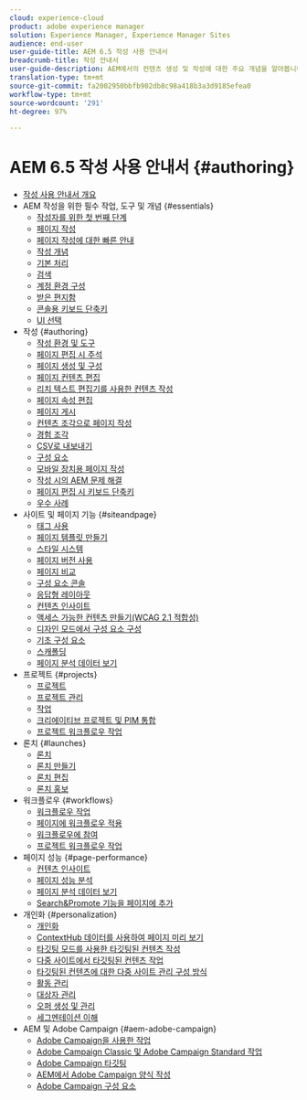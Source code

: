 ```yaml
---
cloud: experience-cloud
product: adobe experience manager
solution: Experience Manager, Experience Manager Sites
audience: end-user
user-guide-title: AEM 6.5 작성 사용 안내서
breadcrumb-title: 작성 안내서
user-guide-description: AEM에서의 컨텐츠 생성 및 작성에 대한 주요 개념을 알아봅니다.
translation-type: tm+mt
source-git-commit: fa2002950bbfb902db8c98a418b3a3d9185efea0
workflow-type: tm+mt
source-wordcount: '291'
ht-degree: 97%

---
```



# AEM 6.5 작성 사용 안내서 {#authoring}

+ [작성 사용 안내서 개요](home.md)
+ AEM 작성을 위한 필수 작업, 도구 및 개념 {#essentials}
   + [작성자를 위한 첫 번째 단계](first-steps.md)
   + [페이지 작성](page-authoring.md)
   + [페이지 작성에 대한 빠른 안내](qg-page-authoring.md)
   + [작성 개념](author.md)
   + [기본 처리](basic-handling.md)
   + [검색](search.md)
   + [계정 환경 구성](user-properties.md)
   + [받은 편지함](inbox.md)
   + [콘솔용 키보드 단축키](keyboard-shortcuts.md)
   + [UI 선택](select-ui.md)
+ 작성 {#authoring}
   + [작성 환경 및 도구](author-environment-tools.md)
   + [페이지 편집 시 주석](annotations.md)
   + [페이지 생성 및 구성](managing-pages.md)
   + [페이지 컨텐츠 편집](editing-content.md)
   + [리치 텍스트 편집기를 사용한 컨텐츠 작성](rich-text-editor.md)
   + [페이지 속성 편집](editing-page-properties.md)
   + [페이지 게시](publishing-pages.md)
   + [컨텐츠 조각으로 페이지 작성](content-fragments.md)
   + [경험 조각](experience-fragments.md)
   + [CSV로 내보내기](csv-export.md)
   + [구성 요소](default-components.md)
   + [모바일 장치용 페이지 작성](mobile.md)
   + [작성 시의 AEM 문제 해결](troubleshooting.md)
   + [페이지 편집 시 키보드 단축키](page-authoring-keyboard-shortcuts.md)
   + [우수 사례](best-practices.md)
+ 사이트 및 페이지 기능 {#siteandpage}
   + [태그 사용](tags.md)
   + [페이지 템플릿 만들기](templates.md)
   + [스타일 시스템](style-system.md)
   + [페이지 버전 사용](working-with-page-versions.md)
   + [페이지 비교](page-diff.md)
   + [구성 요소 콘솔](default-components-console.md)
   + [응답형 레이아웃](responsive-layout.md)
   + [컨텐츠 인사이트](content-insights.md)
   + [액세스 가능한 컨텐츠 만들기(WCAG 2.1 적합성)](creating-accessible-content.md)
   + [디자인 모드에서 구성 요소 구성](default-components-designmode.md)
   + [기초 구성 요소](default-components-foundation.md)
   + [스캐폴딩](scaffolding.md)
   + [페이지 분석 데이터 보기](page-analytics-using.md)
+ 프로젝트 {#projects}
   + [프로젝트](projects.md)
   + [프로젝트 관리](touch-ui-managing-projects.md)
   + [작업](task-content.md)
   + [크리에이티브 프로젝트 및 PIM 통합](managing-product-information.md)
   + [프로젝트 워크플로우 작업](projects-with-workflows.md)
+ 론치 {#launches}
   + [론치](launches.md)
   + [론치 만들기](launches-creating.md)
   + [론치 편집](launches-editing.md)
   + [론치 홍보](launches-promoting.md)
+ 워크플로우 {#workflows}
   + [워크플로우 작업](workflows.md)
   + [페이지에 워크플로우 적용](workflows-applying.md)
   + [워크플로우에 참여](workflows-participating.md)
   + [프로젝트 워크플로우 작업](https://experienceleague.adobe.com/docs/experience-manager-65/authoring/projects/projects-with-workflows.html)
+ 페이지 성능 {#page-performance}
   + [컨텐츠 인사이트](content-insights.md)
   + [페이지 성능 분석](ci-analyze.md)
   + [페이지 분석 데이터 보기](pa-using.md)
   + [Search&amp;Promote 기능을 페이지에 추가](search-and-promote.md)
+ 개인화 {#personalization}
   + [개인화](personalization.md)
   + [ContextHub 데이터를 사용하여 페이지 미리 보기](ch-previewing.md)
   + [타깃팅 모드를 사용한 타깃팅된 컨텐츠 작성](content-targeting-touch.md)
   + [다중 사이트에서 타깃팅된 컨텐츠 작업](multisite-support-targeted-content.md)
   + [타깃팅된 컨텐츠에 대한 다중 사이트 관리 구성 방식](technical-multisite-targeted.md)
   + [활동 관리](activitylib.md)
   + [대상자 관리](managing-audiences.md)
   + [오퍼 생성 및 관리](offerlib.md)
   + [세그멘테이션 이해](segmentation-overview.md)
+ AEM 및 Adobe Campaign {#aem-adobe-campaign}
   + [Adobe Campaign을 사용한 작업](adobe-campaign.md)
   + [Adobe Campaign Classic 및 Adobe Campaign Standard 작업](campaign.md)
   + [Adobe Campaign 타깃팅](target-adobe-campaign.md)
   + [AEM에서 Adobe Campaign 양식 작성](adobe-campaign-forms.md)
   + [Adobe Campaign 구성 요소](adobe-campaign-components.md)
